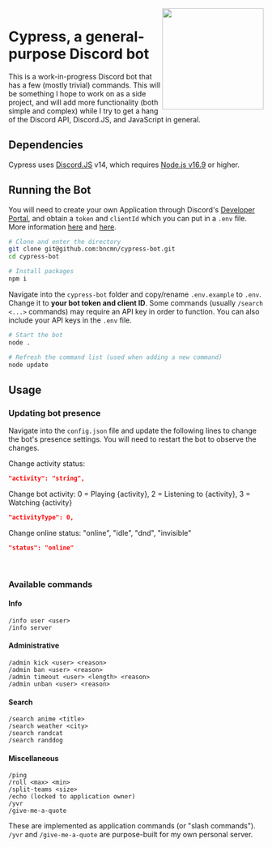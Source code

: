 <img src="https://user-images.githubusercontent.com/41103373/209212413-cf00931e-c7fe-43b9-b4e5-fcdf0d094010.png" width="200" height="200" align="right"/>

# Cypress, a general-purpose Discord bot
This is a work-in-progress Discord bot that has a few (mostly trivial) commands. This will be something I hope to work on as a side project, and will add more functionality (both simple and complex) while I try to get a hang of the Discord API, Discord.JS, and JavaScript in general.

## Dependencies 
Cypress uses [Discord.JS](https://discord.js.org/) v14, which requires [Node.js v16.9](https://nodejs.org/en/) or higher. 

## Running the Bot
You will need to create your own Application through Discord's [Developer Portal](https://discord.com/developers/applications), and obtain a `token` and `clientId` which you can put in a `.env` file. More information [here](https://discordjs.guide/preparations/setting-up-a-bot-application.html) and [here](https://discordjs.guide/preparations/adding-your-bot-to-servers.html).

```bash
# Clone and enter the directory
git clone git@github.com:bncmn/cypress-bot.git
cd cypress-bot

# Install packages
npm i
```

Navigate into the `cypress-bot` folder and copy/rename `.env.example` to `.env`.
Change it to **your bot token and client ID**. Some commands (usually `/search <...>` commands) may require an API key in order to function. You can also include your API keys in the `.env` file.

```bash
# Start the bot
node .

# Refresh the command list (used when adding a new command)
node update
```
## Usage

### Updating bot presence
Navigate into the `config.json` file and update the following lines to change the bot's presence settings. You will need to restart the bot to observe the changes.
&nbsp;

Change activity status:
```json
"activity": "string",
```
Change bot activity: 0 = Playing {activity}, 2 = Listening to {activity}, 3 = Watching {activity}
```json
"activityType": 0,
```
Change online status: "online", "idle", "dnd", "invisible"
```json
"status": "online"
```
&nbsp;
### Available commands
#### Info
```
/info user <user>
/info server
```
#### Administrative
```
/admin kick <user> <reason>
/admin ban <user> <reason>
/admin timeout <user> <length> <reason>
/admin unban <user> <reason>
```
#### Search
```
/search anime <title>
/search weather <city>
/search randcat
/search randdog
```
#### Miscellaneous
```
/ping
/roll <max> <min>
/split-teams <size>
/echo (locked to application owner)
/yvr
/give-me-a-quote
```
These are implemented as application commands (or "slash commands").<br>
`/yvr` and `/give-me-a-quote` are purpose-built for my own personal server.
